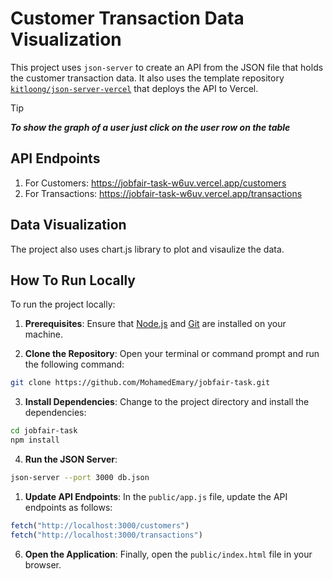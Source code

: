 # Customer Transaction Data Visualization

This project uses `json-server` to create an API from the JSON file that holds the customer transaction data. It also uses the template repository [`kitloong/json-server-vercel`](https://github.com/kitloong/json-server-vercel) that deploys the API to Vercel.

> [!TIP]
> ***To show the graph of a user just click on the user row on the table***

## API Endpoints

1. For Customers: <https://jobfair-task-w6uv.vercel.app/customers>
2. For Transactions: <https://jobfair-task-w6uv.vercel.app/transactions>

## Data Visualization

The project also uses chart.js library to plot and visaulize the data.

## How To Run Locally

To run the project locally:

1. **Prerequisites**: Ensure that [Node.js](https://nodejs.org/en/download) and [Git](https://git-scm.com/downloads) are installed on your machine.

2. **Clone the Repository**: Open your terminal or command prompt and run the following command:

```bash
git clone https://github.com/MohamedEmary/jobfair-task.git
```

3. **Install Dependencies**: Change to the project directory and install the dependencies:

```bash
cd jobfair-task
npm install
```

4. **Run the JSON Server**:

```bash
json-server --port 3000 db.json
```

1. **Update API Endpoints**: In the `public/app.js` file, update the API endpoints as follows:

```js
fetch("http://localhost:3000/customers")
fetch("http://localhost:3000/transactions")
```

6. **Open the Application**: Finally, open the `public/index.html` file in your browser.

